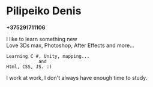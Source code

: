 # Pilipeiko Denis
**+375291711106**

I like to learn something new<br>
Love 3Ds max, Photoshop, After Effects and more...<br>

```
Learning C #, Unity, mapping...
            and
Html, CSS, JS. :)
```

I work at work, I don't always have enough time to study.